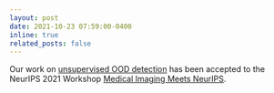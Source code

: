 ```yaml
---
layout: post
date: 2021-10-23 07:59:00-0400
inline: true
related_posts: false
---
```


Our work on [unsupervised OOD detection](https://arxiv.org/abs/2111.04807) has been accepted to the NeurIPS 2021 Workshop [Medical Imaging Meets NeurIPS](https://sites.google.com/view/med-neurips-2021).
